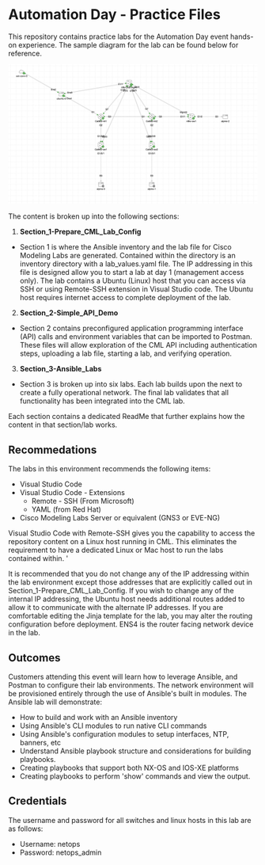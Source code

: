 # Automation Day - Practice Files

This repository contains practice labs for the Automation Day event hands-on experience.  The sample diagram for the lab can be found below for reference.

![alt text](./images/lab_with_all_connections.png "Automation Day Diagram")

The content is broken up into the following sections:

1. **Section_1-Prepare_CML_Lab_Config**
  * Section 1 is where the Ansible inventory and the lab file for Cisco Modeling Labs are generated.  Contained within the directory is an inventory directory with a lab_values.yaml file.  The IP addressing in this file is designed allow you to start a lab at day 1 (management access only).  The lab contains a Ubuntu (Linux) host that you can access via SSH or using Remote-SSH extension in Visual Studio code.  The Ubuntu host requires internet access to complete deployment of the lab.

2. **Section_2-Simple_API_Demo**
  * Section 2 contains preconfigured application programming interface (API) calls and environment variables that can be imported to Postman.  These files will allow exploration of the CML API including authentication steps, uploading a lab file, starting a lab, and verifying operation.

3. **Section_3-Ansible_Labs**
  * Section 3 is broken up into six labs.  Each lab builds upon the next to create a fully operational network.  The final lab validates that all functionality has been integrated into the CML lab.

Each section contains a dedicated ReadMe that further explains how the content in that section/lab works.

## Recommedations

The labs in this environment recommends the following items:

* Visual Studio Code
* Visual Studio Code - Extensions
   * Remote - SSH (From Microsoft)
   * YAML (from Red Hat) 
* Cisco Modeling Labs Server or equivalent (GNS3 or EVE-NG)

Visual Studio Code with Remote-SSH gives you the capability to access the repository content on a Linux host running in CML.  This eliminates the requirement to have a dedicated Linux or Mac host to run the labs contained within.  '

It is recommended that you do not change any of the IP addressing within the lab environment except those addresses that are explicitly called out in Section_1-Prepare_CML_Lab_Config.  If you wish to change any of the internal IP addressing, the Ubuntu host needs additional routes added to allow it to communicate with the alternate IP addresses.  If you are comfortable editing the Jinja template for the lab, you may alter the routing configuration before deployment.  ENS4 is the router facing network device in the lab.

## Outcomes

Customers attending this event will learn how to leverage Ansible, and Postman to configure their lab environments.  The network environment will be provisioned entirely through the use of Ansible's built in modules.  The Ansible lab will demonstrate:

* How to build and work with an Ansible inventory
* Using Ansible's CLI modules to run native CLI commands
* Using Ansible's configuration modules to setup interfaces, NTP, banners, etc
* Understand Ansible playbook structure and considerations for building playbooks.
* Creating playbooks that support both NX-OS and IOS-XE platforms
* Creating playbooks to perform 'show' commands and view the output.

## Credentials

The username and password for all switches and linux hosts in this lab are as follows:

* Username: netops
* Password: netops_admin